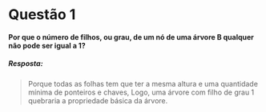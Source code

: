 # Questão 1

#### Por que o número de filhos, ou grau, de um nó de uma árvore B qualquer não pode ser igual a 1? 

##### Resposta:
> Porque todas as folhas tem que ter a mesma altura e uma quantidade mínima de ponteiros e chaves, Logo, uma árvore com filho de grau 1 quebraria a propriedade básica da árvore.
